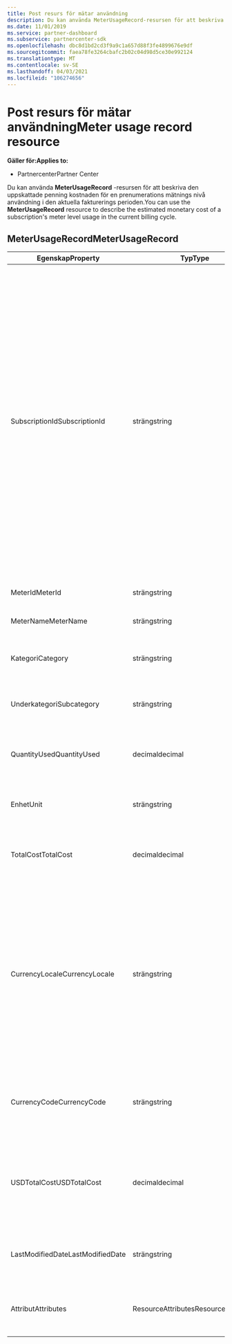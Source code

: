 ```yaml
---
title: Post resurs för mätar användning
description: Du kan använda MeterUsageRecord-resursen för att beskriva den uppskattade penning kostnaden för en prenumerations mätnings nivå användning i den aktuella fakturerings perioden.
ms.date: 11/01/2019
ms.service: partner-dashboard
ms.subservice: partnercenter-sdk
ms.openlocfilehash: dbc8d1bd2cd3f9a9c1a657d88f3fe4899676e9df
ms.sourcegitcommit: faea78fe3264cbafc2b02c04d98d5ce30e992124
ms.translationtype: MT
ms.contentlocale: sv-SE
ms.lasthandoff: 04/03/2021
ms.locfileid: "106274656"
---
```

# <a name="meter-usage-record-resource"></a><span data-ttu-id="c546c-103">Post resurs för mätar användning</span><span class="sxs-lookup"><span data-stu-id="c546c-103">Meter usage record resource</span></span>

<span data-ttu-id="c546c-104">**Gäller för:**</span><span class="sxs-lookup"><span data-stu-id="c546c-104">**Applies to:**</span></span>

- <span data-ttu-id="c546c-105">Partnercenter</span><span class="sxs-lookup"><span data-stu-id="c546c-105">Partner Center</span></span>

<span data-ttu-id="c546c-106">Du kan använda **MeterUsageRecord** -resursen för att beskriva den uppskattade penning kostnaden för en prenumerations mätnings nivå användning i den aktuella fakturerings perioden.</span><span class="sxs-lookup"><span data-stu-id="c546c-106">You can use the **MeterUsageRecord** resource to describe the estimated monetary cost of a subscription's meter level usage in the current billing cycle.</span></span>

## <a name="meterusagerecord"></a><span data-ttu-id="c546c-107">MeterUsageRecord</span><span class="sxs-lookup"><span data-stu-id="c546c-107">MeterUsageRecord</span></span>

| <span data-ttu-id="c546c-108">Egenskap</span><span class="sxs-lookup"><span data-stu-id="c546c-108">Property</span></span>         | <span data-ttu-id="c546c-109">Typ</span><span class="sxs-lookup"><span data-stu-id="c546c-109">Type</span></span>               | <span data-ttu-id="c546c-110">Beskrivning</span><span class="sxs-lookup"><span data-stu-id="c546c-110">Description</span></span>                                                                                                                                                                                                                                                                                                                                                                                         |
|------------------|--------------------|-----------------------------------------------------------------------------------------------------------------------------------------------------------------------------------------------------------------------------------------------------------------------------------------------------------------------------------------------------------------------------------------------------|
| <span data-ttu-id="c546c-111">SubscriptionId</span><span class="sxs-lookup"><span data-stu-id="c546c-111">SubscriptionId</span></span>   | <span data-ttu-id="c546c-112">sträng</span><span class="sxs-lookup"><span data-stu-id="c546c-112">string</span></span>             | <span data-ttu-id="c546c-113">Ett GUID som motsvarar ID: t för en [prenumerations resurs](subscription-resources.md#subscription)för partner Center, som representerar en Microsoft Azure-prenumeration (MS-AZR-0145P) eller en Azure-plan.</span><span class="sxs-lookup"><span data-stu-id="c546c-113">A GUID corresponding to the identifier of a Partner Center [subscription resource](subscription-resources.md#subscription), which represents a Microsoft Azure (MS-AZR-0145P) subscription or an Azure plan.</span></span> <span data-ttu-id="c546c-114">För Microsoft Azure (MS-AZR-0145P)-prenumerationer är det här värdet handels prenumerations-ID: t.</span><span class="sxs-lookup"><span data-stu-id="c546c-114">For Microsoft Azure (MS-AZR-0145P) subscriptions,, this value is the commerce subscription identifier.</span></span> <span data-ttu-id="c546c-115">För prenumerations resurser i Azure plan är det här värdet Azure plan-identifieraren.</span><span class="sxs-lookup"><span data-stu-id="c546c-115">For Azure plan subscription resources, this value is the Azure plan identifier.</span></span> |
| <span data-ttu-id="c546c-116">MeterId</span><span class="sxs-lookup"><span data-stu-id="c546c-116">MeterId</span></span>          | <span data-ttu-id="c546c-117">sträng</span><span class="sxs-lookup"><span data-stu-id="c546c-117">string</span></span>             | <span data-ttu-id="c546c-118">Hämtar eller anger mätarens id.</span><span class="sxs-lookup"><span data-stu-id="c546c-118">Gets or sets the meter identifier.</span></span>                                                                                                                                                                                                                                                                                                                                                                  |
| <span data-ttu-id="c546c-119">MeterName</span><span class="sxs-lookup"><span data-stu-id="c546c-119">MeterName</span></span>        | <span data-ttu-id="c546c-120">sträng</span><span class="sxs-lookup"><span data-stu-id="c546c-120">string</span></span>             | <span data-ttu-id="c546c-121">Hämtar eller anger mätarens namn.</span><span class="sxs-lookup"><span data-stu-id="c546c-121">Gets or sets the meter name.</span></span>                                                                                                                                                                                                                                                                                                                                                                        |
| <span data-ttu-id="c546c-122">Kategori</span><span class="sxs-lookup"><span data-stu-id="c546c-122">Category</span></span>         | <span data-ttu-id="c546c-123">sträng</span><span class="sxs-lookup"><span data-stu-id="c546c-123">string</span></span>             | <span data-ttu-id="c546c-124">Hämtar eller anger Azure-resursens kategori.</span><span class="sxs-lookup"><span data-stu-id="c546c-124">Gets or sets the Azure resource category.</span></span>                                                                                                                                                                                                                                                                                                                                                           |
| <span data-ttu-id="c546c-125">Underkategori</span><span class="sxs-lookup"><span data-stu-id="c546c-125">Subcategory</span></span>      | <span data-ttu-id="c546c-126">sträng</span><span class="sxs-lookup"><span data-stu-id="c546c-126">string</span></span>             | <span data-ttu-id="c546c-127">Hämtar eller anger Azure-resursens under kategori.</span><span class="sxs-lookup"><span data-stu-id="c546c-127">Gets or sets the Azure resource sub-category.</span></span>                                                                                                                                                                                                                                                                                                                                                       |
| <span data-ttu-id="c546c-128">QuantityUsed</span><span class="sxs-lookup"><span data-stu-id="c546c-128">QuantityUsed</span></span>     | <span data-ttu-id="c546c-129">decimal</span><span class="sxs-lookup"><span data-stu-id="c546c-129">decimal</span></span>            | <span data-ttu-id="c546c-130">Hämtar eller anger den mängd av Azure-resursen som används.</span><span class="sxs-lookup"><span data-stu-id="c546c-130">Gets or sets the quantity of the Azure resource used.</span></span>                                                                                                                                                                                                                                                                                                                                               |
| <span data-ttu-id="c546c-131">Enhet</span><span class="sxs-lookup"><span data-stu-id="c546c-131">Unit</span></span>             | <span data-ttu-id="c546c-132">sträng</span><span class="sxs-lookup"><span data-stu-id="c546c-132">string</span></span>             | <span data-ttu-id="c546c-133">Hämtar eller anger mått enheten för Azure-resursen.</span><span class="sxs-lookup"><span data-stu-id="c546c-133">Gets or sets the unit of measure for the Azure resource.</span></span>                                                                                                                                                                                                                                                                                                                                            |
| <span data-ttu-id="c546c-134">TotalCost</span><span class="sxs-lookup"><span data-stu-id="c546c-134">TotalCost</span></span>        | <span data-ttu-id="c546c-135">decimal</span><span class="sxs-lookup"><span data-stu-id="c546c-135">decimal</span></span>            | <span data-ttu-id="c546c-136">Hämtar eller anger den uppskattade totala kostnaden för användning.</span><span class="sxs-lookup"><span data-stu-id="c546c-136">Gets or sets the estimated total cost of usage.</span></span>                                                                                                                                                                                                                                                                                                                                                     |
| <span data-ttu-id="c546c-137">CurrencyLocale</span><span class="sxs-lookup"><span data-stu-id="c546c-137">CurrencyLocale</span></span>   | <span data-ttu-id="c546c-138">sträng</span><span class="sxs-lookup"><span data-stu-id="c546c-138">string</span></span>             | <span data-ttu-id="c546c-139">Språket som prenumerationen användes i.</span><span class="sxs-lookup"><span data-stu-id="c546c-139">The locale in which the subscription was used.</span></span> <span data-ttu-id="c546c-140">Den här egenskapen avgör vilken valuta som används på fakturan.</span><span class="sxs-lookup"><span data-stu-id="c546c-140">This property determines the currency that is used on the invoice.</span></span> <span data-ttu-id="c546c-141">Den här egenskapen är tillgänglig för Microsoft Azure (MS-AZR-0145P)-prenumerationer.</span><span class="sxs-lookup"><span data-stu-id="c546c-141">This property is available for Microsoft Azure (MS-AZR-0145P) subscriptions.</span></span>                                                                                                                                                                                                      |
| <span data-ttu-id="c546c-142">CurrencyCode</span><span class="sxs-lookup"><span data-stu-id="c546c-142">CurrencyCode</span></span>     | <span data-ttu-id="c546c-143">sträng</span><span class="sxs-lookup"><span data-stu-id="c546c-143">string</span></span>             | <span data-ttu-id="c546c-144">Hämtar eller anger valuta koden.</span><span class="sxs-lookup"><span data-stu-id="c546c-144">Gets or sets the currency code.</span></span> <span data-ttu-id="c546c-145">Den här egenskapen är tillgänglig för Azure-planer.</span><span class="sxs-lookup"><span data-stu-id="c546c-145">This property is available for Azure plans.</span></span>                                                                                                                                                                                                                                                                                                                         |
| <span data-ttu-id="c546c-146">USDTotalCost</span><span class="sxs-lookup"><span data-stu-id="c546c-146">USDTotalCost</span></span>     | <span data-ttu-id="c546c-147">decimal</span><span class="sxs-lookup"><span data-stu-id="c546c-147">decimal</span></span>            | <span data-ttu-id="c546c-148">Hämtar eller anger den uppskattade totala kostnaden i USD.</span><span class="sxs-lookup"><span data-stu-id="c546c-148">Gets or sets the estimated total cost in USD.</span></span> <span data-ttu-id="c546c-149">Den här egenskapen är tillgänglig för Azure-planer.</span><span class="sxs-lookup"><span data-stu-id="c546c-149">This property is available for Azure plans.</span></span>                                                                                                                                                                                                                                                                                                           |
| <span data-ttu-id="c546c-150">LastModifiedDate</span><span class="sxs-lookup"><span data-stu-id="c546c-150">LastModifiedDate</span></span> | <span data-ttu-id="c546c-151">sträng</span><span class="sxs-lookup"><span data-stu-id="c546c-151">string</span></span>             | <span data-ttu-id="c546c-152">Den dag (i datum-och tids format) som posten senast ändrades.</span><span class="sxs-lookup"><span data-stu-id="c546c-152">The day (in date-time format) that this record was last modified.</span></span>                                                                                                                                                                                                                                                                                                                                   |
| <span data-ttu-id="c546c-153">Attribut</span><span class="sxs-lookup"><span data-stu-id="c546c-153">Attributes</span></span>       | <span data-ttu-id="c546c-154">ResourceAttributes</span><span class="sxs-lookup"><span data-stu-id="c546c-154">ResourceAttributes</span></span> | <span data-ttu-id="c546c-155">De metadata-attribut som motsvarar resursen.</span><span class="sxs-lookup"><span data-stu-id="c546c-155">The metadata attributes corresponding to the resource.</span></span>                                                                                                                                                                                                                                                                                                                                              |
